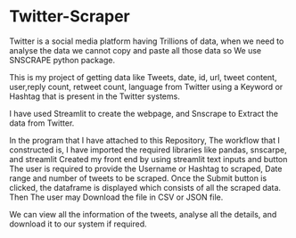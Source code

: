 # Twitter-Scraper
Twitter is a social media platform having Trillions of data, when we need to analyse the data we cannot copy and paste all those data so We use SNSCRAPE python package.

This is my project of getting data like Tweets, date, id, url, tweet content, user,reply count, retweet count, language from Twitter using a Keyword or Hashtag that is present in the Twitter systems.

I have used Streamlit to create the webpage, and Snscrape to Extract the data from Twitter.

In the program that I have attached to this Repository, The workflow that I constructed is,
  I have imported the required libraries like pandas, snscarpe, and streamlit
  Created my front end by using streamlit text inputs and button
  The user is required to provide the Username or Hashtag to scraped, Date range and number of tweets to be scraped.
  Once the Submit button is clicked, the dataframe is displayed which consists of all the scraped data.
  Then The user may Download the file in CSV or JSON file.

We can view all the information of the tweets, analyse all the details, and download it to our system if required.
